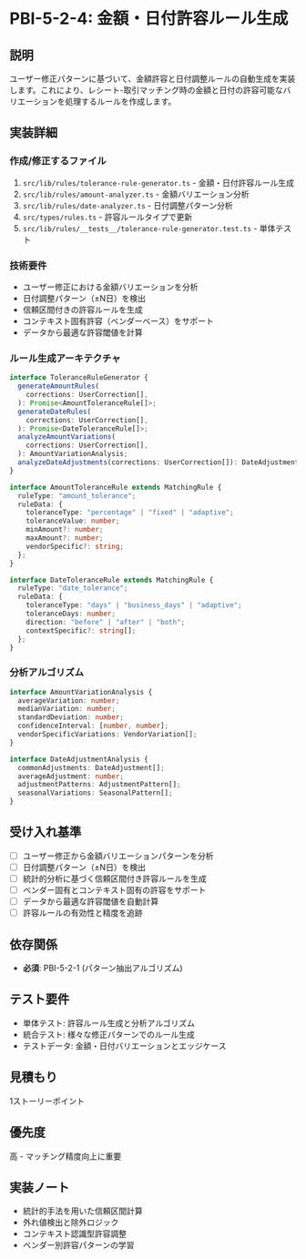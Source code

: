 # PBI-5-2-4: 金額・日付許容ルール生成

## 説明

ユーザー修正パターンに基づいて、金額許容と日付調整ルールの自動生成を実装します。これにより、レシート-取引マッチング時の金額と日付の許容可能なバリエーションを処理するルールを作成します。

## 実装詳細

### 作成/修正するファイル

1. `src/lib/rules/tolerance-rule-generator.ts` - 金額・日付許容ルール生成
2. `src/lib/rules/amount-analyzer.ts` - 金額バリエーション分析
3. `src/lib/rules/date-analyzer.ts` - 日付調整パターン分析
4. `src/types/rules.ts` - 許容ルールタイプで更新
5. `src/lib/rules/__tests__/tolerance-rule-generator.test.ts` - 単体テスト

### 技術要件

- ユーザー修正における金額バリエーションを分析
- 日付調整パターン（±N日）を検出
- 信頼区間付きの許容ルールを生成
- コンテキスト固有許容（ベンダーベース）をサポート
- データから最適な許容閾値を計算

### ルール生成アーキテクチャ

```typescript
interface ToleranceRuleGenerator {
  generateAmountRules(
    corrections: UserCorrection[],
  ): Promise<AmountToleranceRule[]>;
  generateDateRules(
    corrections: UserCorrection[],
  ): Promise<DateToleranceRule[]>;
  analyzeAmountVariations(
    corrections: UserCorrection[],
  ): AmountVariationAnalysis;
  analyzeDateAdjustments(corrections: UserCorrection[]): DateAdjustmentAnalysis;
}

interface AmountToleranceRule extends MatchingRule {
  ruleType: "amount_tolerance";
  ruleData: {
    toleranceType: "percentage" | "fixed" | "adaptive";
    toleranceValue: number;
    minAmount?: number;
    maxAmount?: number;
    vendorSpecific?: string;
  };
}

interface DateToleranceRule extends MatchingRule {
  ruleType: "date_tolerance";
  ruleData: {
    toleranceType: "days" | "business_days" | "adaptive";
    toleranceDays: number;
    direction: "before" | "after" | "both";
    contextSpecific?: string[];
  };
}
```

### 分析アルゴリズム

```typescript
interface AmountVariationAnalysis {
  averageVariation: number;
  medianVariation: number;
  standardDeviation: number;
  confidenceInterval: [number, number];
  vendorSpecificVariations: VendorVariation[];
}

interface DateAdjustmentAnalysis {
  commonAdjustments: DateAdjustment[];
  averageAdjustment: number;
  adjustmentPatterns: AdjustmentPattern[];
  seasonalVariations: SeasonalPattern[];
}
```

## 受け入れ基準

- [ ] ユーザー修正から金額バリエーションパターンを分析
- [ ] 日付調整パターン（±N日）を検出
- [ ] 統計的分析に基づく信頼区間付き許容ルールを生成
- [ ] ベンダー固有とコンテキスト固有の許容をサポート
- [ ] データから最適な許容閾値を自動計算
- [ ] 許容ルールの有効性と精度を追跡

## 依存関係

- **必須**: PBI-5-2-1 (パターン抽出アルゴリズム)

## テスト要件

- 単体テスト: 許容ルール生成と分析アルゴリズム
- 統合テスト: 様々な修正パターンでのルール生成
- テストデータ: 金額・日付バリエーションとエッジケース

## 見積もり

1ストーリーポイント

## 優先度

高 - マッチング精度向上に重要

## 実装ノート

- 統計的手法を用いた信頼区間計算
- 外れ値検出と除外ロジック
- コンテキスト認識型許容調整
- ベンダー別許容パターンの学習
